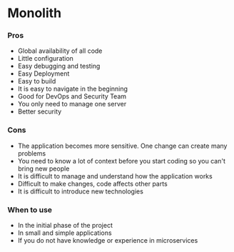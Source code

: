# Monolith

### Pros
- Global availability of all code
- Little configuration
- Easy debugging and testing
- Easy Deployment
- Easy to build
- It is easy to navigate in the beginning
- Good for DevOps and Security Team
- You only need to manage one server
- Better security

### Cons
- The application becomes more sensitive. One change can create many problems
- You need to know a lot of context before you start coding so you can't bring new people
- It is difficult to manage and understand how the application works
- Difficult to make changes, code affects other parts
- It is difficult to introduce new technologies

### When to use
- In the initial phase of the project
- In small and simple applications
- If you do not have knowledge or experience in microservices
